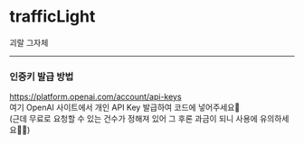 # trafficLight
괴랄 그자체
***
### 인증키 발급 방법
https://platform.openai.com/account/api-keys   
여기 OpenAI 사이트에서 개인 API Key 발급하여 코드에 넣어주세요🙌   
(근데 무료로 요청할 수 있는 건수가 정해져 있어 그 후론 과금이 되니 사용에 유의하세요🙏🏻)